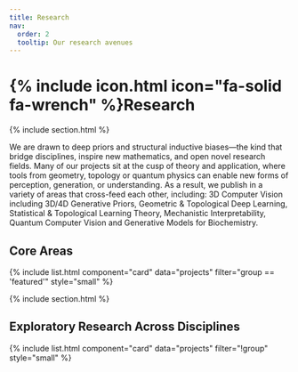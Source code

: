 ```yaml
---
title: Research
nav:
  order: 2
  tooltip: Our research avenues
---
```


# {% include icon.html icon="fa-solid fa-wrench" %}Research

{% include section.html %}

We are drawn to deep priors and structural inductive biases—the kind that bridge disciplines, inspire new mathematics, and open novel research fields. Many of our projects sit at the cusp of theory and application, where tools from geometry, topology or quantum physics can enable new forms of perception, generation, or understanding. As a result, we publish in a variety of areas that cross-feed each other, including: 3D Computer Vision including 3D/4D Generative Priors, Geometric & Topological Deep Learning, Statistical & Topological Learning Theory, Mechanistic Interpretability, Quantum Computer Vision and Generative Models for Biochemistry.

## Core Areas

{% include list.html component="card" data="projects" filter="group == 'featured'" style="small" %}

{% include section.html %}

## Exploratory Research Across Disciplines

{% include list.html component="card" data="projects" filter="!group" style="small" %}

